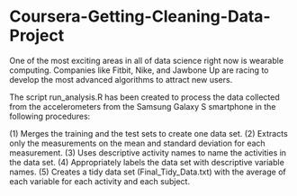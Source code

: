 # Coursera-Getting-Cleaning-Data-Project
One of the most exciting areas in all of data science right now is wearable computing. Companies like Fitbit, Nike, and Jawbone Up are racing to develop the most advanced algorithms to attract new users. 

The script run_analysis.R has been created to process the data collected from the accelerometers from the Samsung Galaxy S smartphone in the following procedures:

(1) Merges the training and the test sets to create one data set.
(2) Extracts only the measurements on the mean and standard deviation for each measurement.
(3) Uses descriptive activity names to name the activities in the data set.
(4) Appropriately labels the data set with descriptive variable names.
(5) Creates a tidy data set (Final_Tidy_Data.txt) with the average of each variable for each activity and each subject. 

